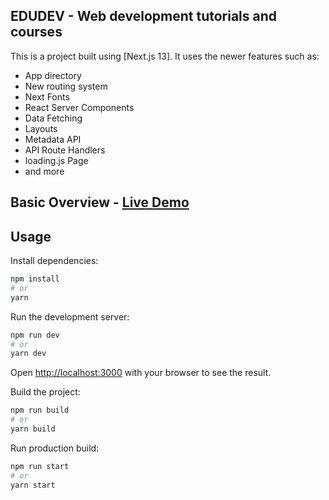 ## EDUDEV - Web development tutorials and courses

This is a project built using [Next.js 13]. It uses the newer features such as:

- App directory
- New routing system
- Next Fonts
- React Server Components
- Data Fetching
- Layouts
- Metadata API
- API Route Handlers
- loading.js Page
- and more

## Basic Overview - [Live Demo]()

## Usage

Install dependencies:

```bash
npm install
# or
yarn
```

Run the development server:

```bash
npm run dev
# or
yarn dev
```

Open [http://localhost:3000](http://localhost:3000) with your browser to see the result.

Build the project:

```bash
npm run build
# or
yarn build
```

Run production build:

```bash
npm run start
# or
yarn start
```
